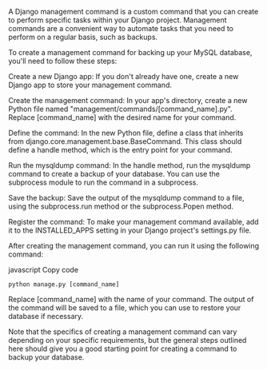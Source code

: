 A Django management command is a custom command that you can create to perform specific tasks within your Django project. Management commands are a convenient way to automate tasks that you need to perform on a regular basis, such as backups.

To create a management command for backing up your MySQL database, you'll need to follow these steps:

Create a new Django app: If you don't already have one, create a new Django app to store your management command.

Create the management command: In your app's directory, create a new Python file named "management/commands/[command_name].py". Replace [command_name] with the desired name for your command.

Define the command: In the new Python file, define a class that inherits from django.core.management.base.BaseCommand. This class should define a handle method, which is the entry point for your command.

Run the mysqldump command: In the handle method, run the mysqldump command to create a backup of your database. You can use the subprocess module to run the command in a subprocess.

Save the backup: Save the output of the mysqldump command to a file, using the subprocess.run method or the subprocess.Popen method.

Register the command: To make your management command available, add it to the INSTALLED_APPS setting in your Django project's settings.py file.

After creating the management command, you can run it using the following command:

javascript
Copy code
```
python manage.py [command_name]
```
Replace [command_name] with the name of your command. The output of the command will be saved to a file, which you can use to restore your database if necessary.

Note that the specifics of creating a management command can vary depending on your specific requirements, but the general steps outlined here should give you a good starting point for creating a command to backup your database.
